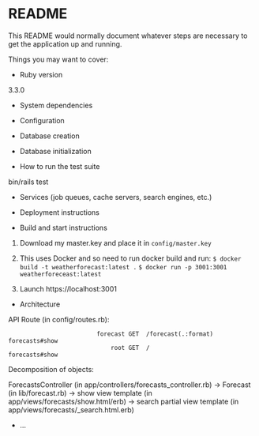 # README

This README would normally document whatever steps are necessary to get the
application up and running.

Things you may want to cover:

* Ruby version

3.3.0

* System dependencies

* Configuration

* Database creation

* Database initialization

* How to run the test suite

bin/rails test

* Services (job queues, cache servers, search engines, etc.)

* Deployment instructions


* Build and start instructions

1) Download my master.key and place it in `config/master.key`

2) This uses Docker and so need to run docker build and run:
`$ docker build -t weatherforecast:latest .`
`$ docker run -p 3001:3001 weatherforeceast:latest`

3) Launch https://localhost:3001

* Architecture

API Route (in config/routes.rb):
```
                         forecast GET  /forecast(.:format)                    forecasts#show
                             root GET  /                                      forecasts#show
```

Decomposition of objects:

ForecastsController (in app/controllers/forecasts_controller.rb) 
-> Forecast (in lib/forecast.rb)
-> show view template (in app/views/forecasts/show.html/erb)
   -> search partial view template (in app/views/forecasts/_search.html.erb)

* ...
